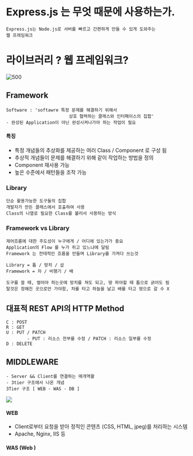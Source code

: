 # Express.js 는 무엇 때문에 사용하는가.
	Express.js는 Node.js로 서버를 빠르고 간편하게 만들 수 있게 도와주는
	웹 프레임워크

# 라이브러리 ? 웹 프레임워크?

![500](https://i.imgur.com/LOHcbjP.png)

## Framework 
	Software : 'softawre 특정 문제를 해결하기 위해서 
							상호 협력하는 클래스와 인터페이스의 집합'
	- 완성된 Application이 아닌 완성시켜나가야 하는 작업이 필요
#### 특징
- 특정 개념들의 추상화를 제공하는 여러 Class / Component 로 구성 됨
- 추상적 개념들이 문제를 해결하기 위해 같이 작업하는 방법을 정의
- Component 재사용 가능
- 높은 수준에서 패턴들을 조작 가능

### Library
	단순 활용가능한 도구들의 집합
	개발자가 만든 클래스에서 호출하여 사용
	Class의 나열로 필요한 Class를 불러서 사용하는 방식

### Framework vs Library
	제어흐름에 대한 주도성이 누구에게 / 어디에 있는가가 중요
	Application의 Flow 를 누가 쥐고 있느냐에 달림
	Framework 는 전테적인 흐름을 만들며 Library를 가져다 쓰는것 
	
	Library = 톱 / 망치 / 삽
	Framework = 차 / 비행기 / 배 

	도구를 쓸 때, 썰어야 하는곳에 망치를 쳐도 되고, 땅 파야할 때 톱으로 긁어도 됨
	탈것은 정해진 곳으로만 가야함, 차를 타고 하늘을 날고 배를 타고 땅으로 갈 수 X


## 대표적 REST API의  HTTP Method
	C : POST
	R : GET
	U : PUT / PATCH 
			- PUT : 리소스 전부를 수정 / PATCH : 리소스 일부를 수정
	D : DELETE

## MIDDLEWARE
	- Server && Client를 연결하는 매개역활
	- 3tier 구조에서 나온 개념
	3Tier 구조 [ WEB - WAS - DB ]
![](https://i.imgur.com/FiODhPJ.png)

#### WEB
- Client로부터 요청을 받아 정적인 콘텐츠 (CSS, HTML, jpeg)를 처리하는 시스템
- Apache, Nginx, IIS 등
#### WAS (Web )
